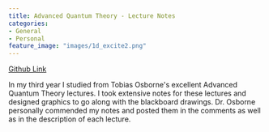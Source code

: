 ```yaml
---
title: Advanced Quantum Theory - Lecture Notes
categories:
- General
- Personal
feature_image: "images/1d_excite2.png"
---
```

<a href="https://github.com/mastwood/advancedquantum">Github Link</a>

In my third year I studied from Tobias Osborne's excellent Advanced Quantum Theory lectures. I took extensive notes for these lectures and designed graphics to go along with the blackboard drawings. Dr. Osborne personally commended my notes and posted them in the comments as well as in the description of each lecture.


